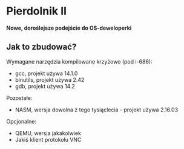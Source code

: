 # Pierdolnik II
**Nowe, doroślejsze podejście do OS-deweloperki**

## Jak to zbudować?
Wymagane narzędzia kompilowane krzyżowo (pod i-686):
- gcc, projekt używa 14.1.0
- binutils, projekt używa 2.42
- gdb, projekt używa 14.2

Pozostałe:
- NASM, wersja dowolna z tego tysiąclecia - projekt używa 2.16.03

Opcjonalne:
- QEMU, wersja jakakolwiek
- Jakiś klient protokołu VNC